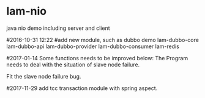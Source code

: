 # lam-nio
java nio demo including server and client

#2016-10-31 12:22
#add new module, such as dubbo demo
lam-dubbo-core
lam-dubbo-api
lam-dubbo-provider
lam-dubbo-consumer
lam-redis

#2017-01-14
Some functions needs to be improved below:
The Program needs to deal with the situation of slave node failure.

Fit the slave node failure bug.

#2017-11-29
add tcc transaction module with spring aspect.